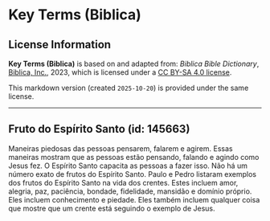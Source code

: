 # Key Terms (Biblica)

## License Information

**Key Terms (Biblica)** is based on and adapted from: _Biblica Bible Dictionary_, [Biblica, Inc.](https://www.biblica.com/), 2023, which is licensed under a [CC BY-SA 4.0 license](https://creativecommons.org/licenses/by-sa/4.0/legalcode.en).

This markdown version (created `2025-10-20`) is provided under the same license.



--------------------------------

## Fruto do Espírito Santo (id: 145663)

Maneiras piedosas das pessoas pensarem, falarem e agirem. Essas maneiras mostram que as pessoas estão pensando, falando e agindo como Jesus fez. O Espírito Santo capacita as pessoas a fazer isso. Não há um número exato de frutos do Espírito Santo. Paulo e Pedro listaram exemplos dos frutos do Espírito Santo na vida dos crentes. Estes incluem amor, alegria, paz, paciência, bondade, fidelidade, mansidão e domínio próprio. Eles incluem conhecimento e piedade. Eles também incluem qualquer coisa que mostre que um crente está seguindo o exemplo de Jesus.


